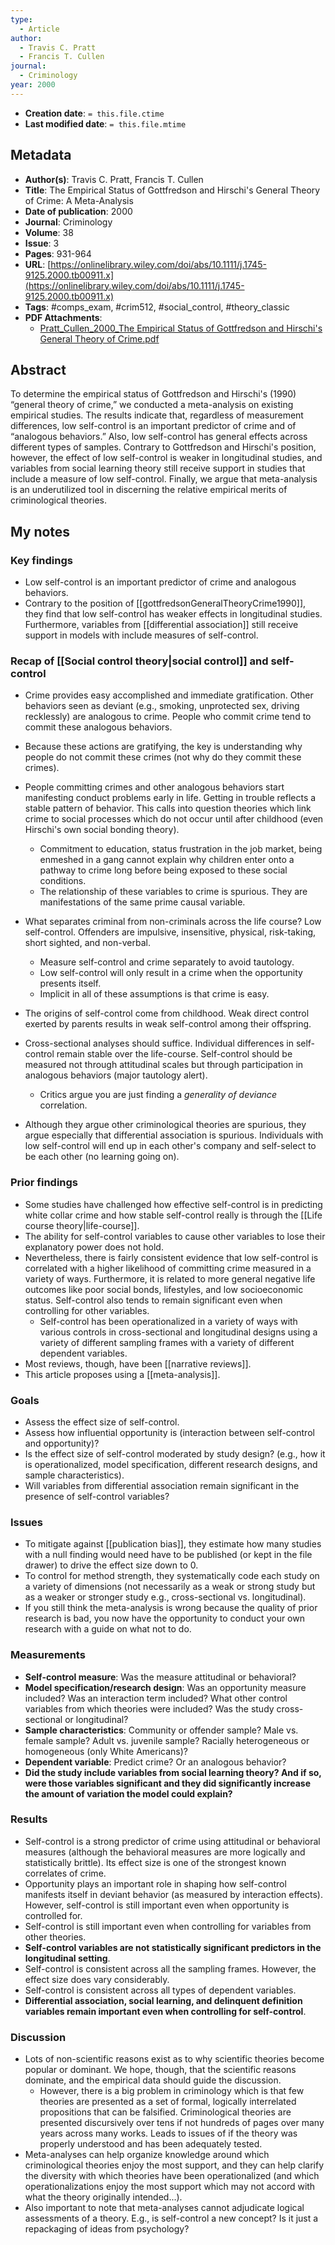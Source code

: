 ```yaml
---
type:
  - Article
author:
  - Travis C. Pratt
  - Francis T. Cullen
journal:
  - Criminology
year: 2000
---
```


* **Creation date**: `= this.file.ctime`
* **Last modified date**: `= this.file.mtime`

## Metadata

* **Author(s)**: Travis C. Pratt, Francis T. Cullen
* **Title**: The Empirical Status of Gottfredson and Hirschi's General Theory of Crime: A Meta-Analysis
* **Date of publication**: 2000
* **Journal**: Criminology
* **Volume**: 38
* **Issue**: 3
* **Pages**: 931-964
* **URL**: [https://onlinelibrary.wiley.com/doi/abs/10.1111/j.1745-9125.2000.tb00911.x](https://onlinelibrary.wiley.com/doi/abs/10.1111/j.1745-9125.2000.tb00911.x)
* **Tags**: #comps_exam, #crim512, #social_control, #theory_classic
* **PDF Attachments**:
  * [Pratt_Cullen_2000_The Empirical Status of Gottfredson and Hirschi's General Theory of Crime.pdf](zotero://open-pdf/library/items/N5AW4TE4)

## Abstract

To determine the empirical status of Gottfredson and Hirschi's (1990) “general theory of crime,” we conducted a meta-analysis on existing empirical studies. The results indicate that, regardless of measurement differences, low self-control is an important predictor of crime and of “analogous behaviors.” Also, low self-control has general effects across different types of samples. Contrary to Gottfredson and Hirschi's position, however, the effect of low self-control is weaker in longitudinal studies, and variables from social learning theory still receive support in studies that include a measure of low self-control. Finally, we argue that meta-analysis is an underutilized tool in discerning the relative empirical merits of criminological theories.

## My notes

### Key findings

* Low self-control is an important predictor of crime and analogous behaviors.
* Contrary to the position of [[gottfredsonGeneralTheoryCrime1990]], they find that low self-control has weaker effects in longitudinal studies. Furthermore, variables from [[differential association]] still receive support in models with include measures of self-control.

### Recap of [[Social control theory|social control]] and self-control

* Crime provides easy accomplished and immediate gratification. Other behaviors seen as deviant (e.g., smoking, unprotected sex, driving recklessly) are analogous to crime. People who commit crime tend to commit these analogous behaviors.
  
* Because these actions are gratifying, the key is understanding why people do not commit these crimes (not why do they commit these crimes).
  
* People committing crimes and other analogous behaviors start manifesting conduct problems early in life. Getting in trouble reflects a stable pattern of behavior. This calls into question theories which link crime to social processes which do not occur until after childhood (even Hirschi's own social bonding theory).
	* Commitment to education, status frustration in the job market, being enmeshed in a gang cannot explain why children enter onto a pathway to crime long before being exposed to these social conditions.
	* The relationship of these variables to crime is spurious. They are manifestations of the same prime causal variable.
	  
* What separates criminal from non-criminals across the life course? Low self-control. Offenders are impulsive, insensitive, physical, risk-taking, short sighted, and non-verbal.
	* Measure self-control and crime separately to avoid tautology.
	* Low self-control will only result in a crime when the opportunity presents itself.
	* Implicit in all of these assumptions is that crime is easy.
	  
* The origins of self-control come from childhood. Weak direct control exerted by parents results in weak self-control among their offspring.
  
* Cross-sectional analyses should suffice. Individual differences in self-control remain stable over the life-course. Self-control should be measured not through attitudinal scales but through participation in analogous behaviors (major tautology alert).
	* Critics argue you are just finding a *generality of deviance* correlation.
	  
* Although they argue other criminological theories are spurious, they argue especially that differential association is spurious. Individuals with low self-control will end up in each other's company and self-select to be each other (no learning going on).

### Prior findings

* Some studies have challenged how effective self-control is in predicting white collar crime and how stable self-control really is through the [[Life course theory|life-course]].
* The ability for self-control variables to cause other variables to lose their explanatory power does not hold.
* Nevertheless, there is fairly consistent evidence that low self-control is correlated with a higher likelihood of committing crime measured in a variety of ways. Furthermore, it is related to more general negative life outcomes like poor social bonds, lifestyles, and low socioeconomic status. Self-control also tends to remain significant even when controlling for other variables.
	* Self-control has been operationalized in a variety of ways with various controls in cross-sectional and longitudinal designs using a variety of different sampling frames with a variety of different dependent variables.
* Most reviews, though, have been [[narrative reviews]].
* This article proposes using a [[meta-analysis]].

### Goals

* Assess the effect size of self-control.
* Assess how influential opportunity is (interaction between self-control and opportunity)?
* Is the effect size of self-control moderated by study design? (e.g., how it is operationalized, model specification, different research designs, and sample characteristics).
* Will variables from differential association remain significant in the presence of self-control variables?

### Issues

* To mitigate against [[publication bias]], they estimate how many studies with a null finding would need have to be published (or kept in the file drawer) to drive the effect size down to 0.
* To control for method strength, they systematically code each study on a variety of dimensions (not necessarily as a weak or strong study but as a weaker or stronger study e.g., cross-sectional vs. longitudinal).
* If you still think the meta-analysis is wrong because the quality of prior research is bad, you now have the opportunity to conduct your own research with a guide on what not to do.

### Measurements

* **Self-control measure**: Was the measure attitudinal or behavioral?
* **Model specification/research design**: Was an opportunity measure included? Was an interaction term included? What other control variables from which theories were included? Was the study cross-sectional or longitudinal?
* **Sample characteristics**: Community or offender sample? Male vs. female sample? Adult vs. juvenile sample? Racially heterogeneous or homogeneous (only White Americans)?
* **Dependent variable**: Predict crime? Or an analogous behavior?
* **Did the study include variables from social learning theory? And if so, were those variables significant and they did significantly increase the amount of variation the model could explain?**

### Results

* Self-control is a strong predictor of crime using attitudinal or behavioral measures (although the behavioral measures are more logically and statistically brittle). Its effect size is one of the strongest known correlates of crime.
* Opportunity plays an important role in shaping how self-control manifests itself in deviant behavior (as measured by interaction effects). However, self-control is still important even when opportunity is controlled for.
* Self-control is still important even when controlling for variables from other theories.
* **Self-control variables are not statistically significant predictors in the longitudinal setting**.
* Self-control is consistent across all the sampling frames. However, the effect size does vary considerably.
* Self-control is consistent across all types of dependent variables.
* **Differential association, social learning, and delinquent definition variables remain important even when controlling for self-control**.

### Discussion

* Lots of non-scientific reasons exist as to why scientific theories become popular or dominant. We hope, though, that the scientific reasons dominate, and the empirical data should guide the discussion.
	* However, there is a big problem in criminology which is that few theories are presented as a set of formal, logically interrelated propositions that can be falsified. Criminological theories are presented discursively over tens if not hundreds of pages over many years across many works. Leads to issues of if the theory was properly understood and has been adequately tested.
* Meta-analyses can help organize knowledge around which criminological theories enjoy the most support, and they can help clarify the diversity with which theories have been operationalized (and which operationalizations enjoy the most support which may not accord with what the theory originally intended...).
* Also important to note that meta-analyses cannot adjudicate logical assessments of a theory. E.g., is self-control a new concept? Is it just a repackaging of ideas from psychology?